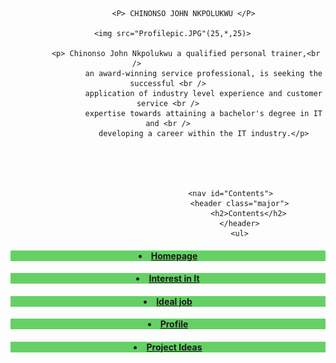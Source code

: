 <html>
	<header>
		
           <P> CHINONSO JOHN NKPOLUKWU </P>
	   
	   <img src="Profilepic.JPG"(25,*,25)> 
	   
	        <p> Chinonso John Nkpolukwu a qualified personal trainer,<br />              
                    an award-winning service professional, is seeking the successful <br />
                    application of industry level experience and customer service <br />
                    expertise towards attaining a bachelor's degree in IT and <br />
                    developing a career within the IT industry.</p>
		    
		  

	                     
	    
								<nav id="Contents">
									<header class="major">
										<h2>Contents</h2>
									</header>
									<ul>
									
<h4 style="background-color:rgba(0, 180, 0, 0.6);">	                                                                     <li><a href="index.html">Homepage</a></li></h4>
<h4 style="background-color:rgba(0, 180, 0, 0.6);"><li><a href="https://s3819440.github.io/My-personal-profile-assignment2-1/">Interest in It</a></li></h4>
<h4 style="background-color:rgba(0, 180, 0, 0.6);"><li><a href="index.html">Ideal job</a></li></h4>
<h4 style="background-color:rgba(0, 180, 0, 0.6);"><li><a href="index.html">Profile</a></li></h4>
<h4 style="background-color:rgba(0, 180, 0, 0.6);"><li><a href="index.html">Project Ideas</a></li></h4>


